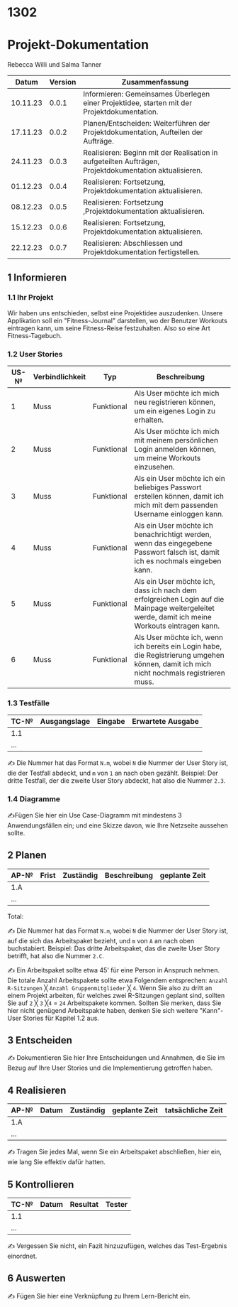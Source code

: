 # 1302

# Projekt-Dokumentation


Rebecca Willi und Salma Tanner

| Datum | Version | Zusammenfassung                                              |
| ----- | ------- | ------------------------------------------------------------ |
|   10.11.23    | 0.0.1   | Informieren: Gemeinsames Überlegen einer Projektidee, starten mit der Projektdokumentation. |
|   17.11.23    | 0.0.2   |  Planen/Entscheiden: Weiterführen der Projektdokumentation, Aufteilen der Aufträge.                                                            |
|   24.11.23    | 0.0.3   |   Realisieren: Beginn mit der Realisation in aufgeteilten Aufträgen, Projektdokumentation aktualisieren.                                                           |
|   01.12.23    | 0.0.4  | Realisieren: Fortsetzung, Projektdokumentation aktualisieren. |
|   08.12.23 | 0.0.5  | Realisieren: Fortsetzung ,Projektdokumentation aktualisieren. |
|   15.12.23    | 0.0.6 |Realisieren: Fortsetzung, Projektdokumentation aktualisieren. |
|   22.12.23    | 0.0.7  | Realisieren: Abschliessen und Projektdokumentation fertigstellen. |

## 1 Informieren

### 1.1 Ihr Projekt

Wir haben uns entschieden, selbst eine Projektidee auszudenken. Unsere Applikation soll ein "Fitness-Journal" darstellen, wo der Benutzer Workouts eintragen kann, um seine Fitness-Reise festzuhalten. Also so eine Art Fitness-Tagebuch.


### 1.2 User Stories

| US-№ | Verbindlichkeit | Typ  | Beschreibung                       |
| ---- | --------------- | ---- | ---------------------------------- |
| 1    |    Muss          |  Funktional    | Als User möchte ich mich neu registrieren können, um ein eigenes Login zu erhalten.    |
| 2  |      Muss           |  Funktional    |  Als User möchte ich mich mit meinem persönlichen Login anmelden können, um meine Workouts einzusehen.                                 |
| 3  |   Muss              |  Funktional    |    Als ein User möchte ich ein beliebiges Passwort erstellen können, damit ich mich mit dem passenden Username einloggen kann.                                |
| 4  |    Muss             |  Funktional    |    Als ein User möchte ich benachrichtigt werden, wenn das eingegebene Passwort falsch ist, damit ich es nochmals eingeben kann.                                |
| 5 |    Muss             |  Funktional    | Als ein User möchte ich, dass ich nach dem erfolgreichen Login auf die Mainpage weitergeleitet werde, damit ich meine Workouts eintragen kann.                                   |
| 6    |    Muss          |  Funktional    | Als User möchte ich, wenn ich bereits ein Login habe, die Registrierung umgehen können, damit ich mich nicht nochmals registrieren muss.     |


### 1.3 Testfälle

| TC-№ | Ausgangslage | Eingabe | Erwartete Ausgabe |
| ---- | ------------ | ------- | ----------------- |
| 1.1  |              |         |                   |
| ...  |              |         |                   |

✍️ Die Nummer hat das Format `N.m`, wobei `N` die Nummer der User Story ist, die der Testfall abdeckt, und `m` von `1` an nach oben gezählt. Beispiel: Der dritte Testfall, der die zweite User Story abdeckt, hat also die Nummer `2.3`.

### 1.4 Diagramme

✍️Fügen Sie hier ein Use Case-Diagramm mit mindestens 3 Anwendungsfällen ein; und eine Skizze davon, wie Ihre Netzseite aussehen sollte.

## 2 Planen

| AP-№ | Frist | Zuständig | Beschreibung | geplante Zeit |
| ---- | ----- | --------- | ------------ | ------------- |
| 1.A  |       |           |              |               |
| ...  |       |           |              |               |

Total: 

✍️ Die Nummer hat das Format `N.m`, wobei `N` die Nummer der User Story ist, auf die sich das Arbeitspaket bezieht, und `m` von `A` an nach oben buchstabiert. Beispiel: Das dritte Arbeitspaket, das die zweite User Story betrifft, hat also die Nummer `2.C`.

✍️ Ein Arbeitspaket sollte etwa 45' für eine Person in Anspruch nehmen. Die totale Anzahl Arbeitspakete sollte etwa Folgendem entsprechen: `Anzahl R-Sitzungen` ╳ `Anzahl Gruppenmitglieder` ╳ `4`. Wenn Sie also zu dritt an einem Projekt arbeiten, für welches zwei R-Sitzungen geplant sind, sollten Sie auf `2` ╳ `3` ╳`4` = `24` Arbeitspakete kommen. Sollten Sie merken, dass Sie hier nicht genügend Arbeitspakte haben, denken Sie sich weitere "Kann"-User Stories für Kapitel 1.2 aus.

## 3 Entscheiden

✍️ Dokumentieren Sie hier Ihre Entscheidungen und Annahmen, die Sie im Bezug auf Ihre User Stories und die Implementierung getroffen haben.

## 4 Realisieren

| AP-№ | Datum | Zuständig | geplante Zeit | tatsächliche Zeit |
| ---- | ----- | --------- | ------------- | ----------------- |
| 1.A  |       |           |               |                   |
| ...  |       |           |               |                   |

✍️ Tragen Sie jedes Mal, wenn Sie ein Arbeitspaket abschließen, hier ein, wie lang Sie effektiv dafür hatten.

## 5 Kontrollieren

| TC-№ | Datum | Resultat | Tester |
| ---- | ----- | -------- | ------ |
| 1.1  |       |          |        |
| ...  |       |          |        |

✍️ Vergessen Sie nicht, ein Fazit hinzuzufügen, welches das Test-Ergebnis einordnet.

## 6 Auswerten

✍️ Fügen Sie hier eine Verknüpfung zu Ihrem Lern-Bericht ein.
